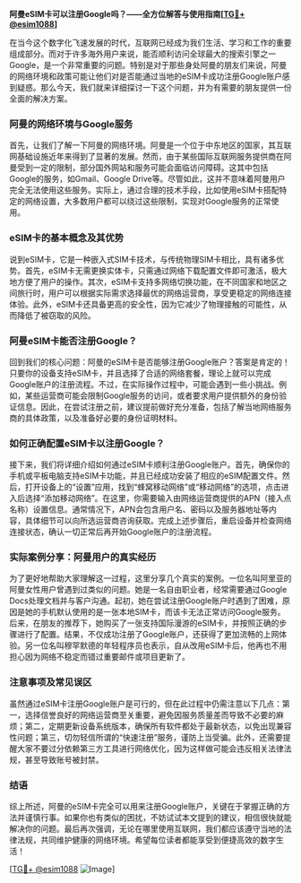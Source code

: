 **阿曼eSIM卡可以注册Google吗？——全方位解答与使用指南[[TG💪+ @esim1088](https://t.me/s/esim1088)]**

在当今这个数字化飞速发展的时代，互联网已经成为我们生活、学习和工作的重要组成部分。而对于许多海外用户来说，能否顺利访问全球最大的搜索引擎之一Google，是一个非常重要的问题。特别是对于那些身处阿曼的朋友们来说，阿曼的网络环境和政策可能让他们对是否能通过当地的eSIM卡成功注册Google账户感到疑惑。那么今天，我们就来详细探讨一下这个问题，并为有需要的朋友提供一份全面的解决方案。

### 阿曼的网络环境与Google服务

首先，让我们了解一下阿曼的网络环境。阿曼是一个位于中东地区的国家，其互联网基础设施近年来得到了显著的发展。然而，由于某些国际互联网服务提供商在阿曼受到一定的限制，部分国外网站和服务可能会面临访问障碍。这其中包括Google的服务，如Gmail、Google Drive等。尽管如此，这并不意味着阿曼用户完全无法使用这些服务。实际上，通过合理的技术手段，比如使用eSIM卡搭配特定的网络设置，大多数用户都可以绕过这些限制，实现对Google服务的正常使用。

### eSIM卡的基本概念及其优势

说到eSIM卡，它是一种嵌入式SIM卡技术，与传统物理SIM卡相比，具有诸多优势。首先，eSIM卡无需更换实体卡，只需通过网络下载配置文件即可激活，极大地方便了用户的操作。其次，eSIM卡支持多网络切换功能，在不同国家和地区之间旅行时，用户可以根据实际需求选择最优的网络运营商，享受更稳定的网络连接体验。此外，eSIM卡还具备更高的安全性，因为它减少了物理接触的可能性，从而降低了被窃取的风险。

### 阿曼eSIM卡能否注册Google？

回到我们的核心问题：阿曼的eSIM卡是否能够注册Google账户？答案是肯定的！只要你的设备支持eSIM卡，并且选择了合适的网络套餐，理论上就可以完成Google账户的注册流程。不过，在实际操作过程中，可能会遇到一些小挑战。例如，某些运营商可能会限制Google服务的访问，或者要求用户提供额外的身份验证信息。因此，在尝试注册之前，建议提前做好充分准备，包括了解当地网络服务商的具体政策，以及准备好必要的身份证明材料。

### 如何正确配置eSIM卡以注册Google？

接下来，我们将详细介绍如何通过eSIM卡顺利注册Google账户。首先，确保你的手机或平板电脑支持eSIM卡功能，并且已经成功安装了相应的eSIM配置文件。然后，打开设备上的“设置”应用，找到“蜂窝移动网络”或“移动网络”的选项，点击进入后选择“添加移动网络”。在这里，你需要输入由网络运营商提供的APN（接入点名称）设置信息。通常情况下，APN会包含用户名、密码以及服务器地址等内容，具体细节可以向所选运营商咨询获取。完成上述步骤后，重启设备并检查网络连接状态，确认一切正常后再开始Google账户的注册流程。

### 实际案例分享：阿曼用户的真实经历

为了更好地帮助大家理解这一过程，这里分享几个真实的案例。一位名叫阿里亚的阿曼女性用户曾遇到过类似的问题。她是一名自由职业者，经常需要通过Google Docs处理文档并与客户沟通。起初，她在尝试注册Google账户时遇到了困难，原因是她的手机默认使用的是一张本地SIM卡，而该卡无法正常访问Google服务。后来，在朋友的推荐下，她购买了一张支持国际漫游的eSIM卡，并按照正确的步骤进行了配置。结果，不仅成功注册了Google账户，还获得了更加流畅的上网体验。另一位名叫穆罕默德的年轻程序员也表示，自从改用eSIM卡后，他再也不用担心因为网络不稳定而错过重要邮件或项目更新了。

### 注意事项及常见误区

虽然通过eSIM卡注册Google账户是可行的，但在此过程中仍需注意以下几点：第一，选择信誉良好的网络运营商至关重要，避免因服务质量差而导致不必要的麻烦；第二，定期更新设备系统版本，确保所有软件都处于最新状态，以免出现兼容性问题；第三，切勿轻信所谓的“快速注册”服务，谨防上当受骗。此外，还需要提醒大家不要过分依赖第三方工具进行网络优化，因为这样做可能会违反相关法律法规，甚至导致账号被封禁。

### 结语

综上所述，阿曼的eSIM卡完全可以用来注册Google账户，关键在于掌握正确的方法并谨慎行事。如果你也有类似的困扰，不妨试试本文提到的建议，相信很快就能解决你的问题。最后再次强调，无论在哪里使用互联网，我们都应该遵守当地的法律法规，共同维护健康的网络环境。希望每位读者都能享受到便捷高效的数字生活！

[[TG💪+ @esim1088](https://t.me/s/esim1088) ![Image](https://i.postimg.cc/4NQfJmqS/Snipaste-2025-05-13-00-14-12.png)]